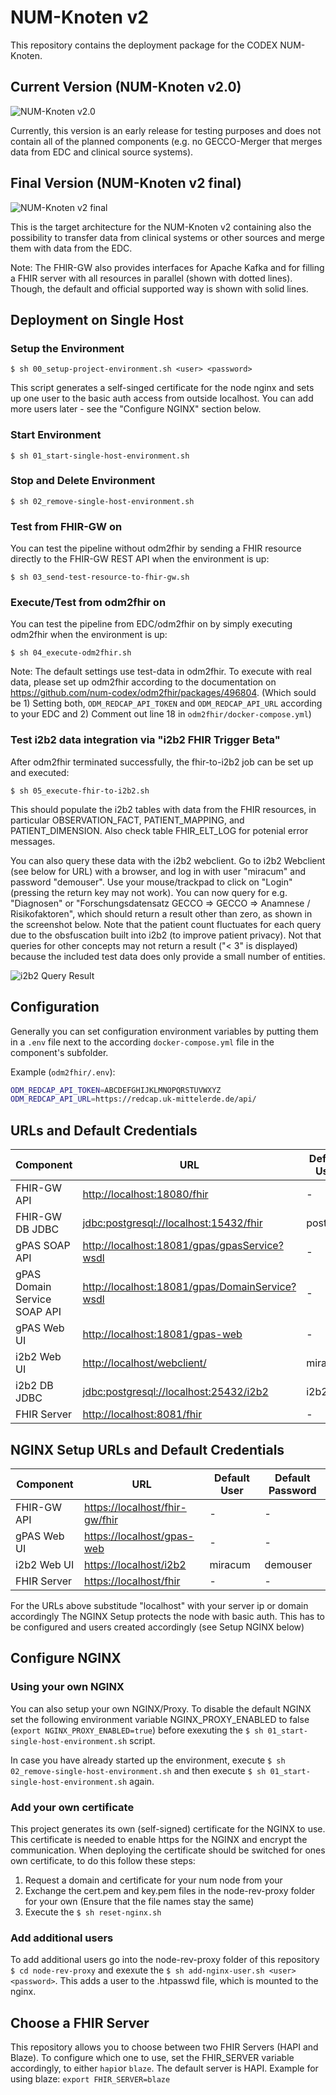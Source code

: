 # NUM-Knoten v2

This repository contains the deployment package for the CODEX NUM-Knoten.

## Current Version (NUM-Knoten v2.0)

![NUM-Knoten v2.0](img/num-codex-ap6-nk-v2.0.png)

Currently, this version is an early release for testing purposes and does not contain all of the planned components (e.g. no GECCO-Merger that merges data from EDC and clinical source systems).

## Final Version (NUM-Knoten v2 final)

![NUM-Knoten v2 final](img/num-codex-ap6-nk-v2-final.png)

This is the target architecture for the NUM-Knoten v2 containing also the possibility to transfer data from clinical systems or other sources and merge them with data from the EDC.

Note: The FHIR-GW also provides interfaces for Apache Kafka  and for filling a FHIR server with all resources in parallel (shown with dotted lines). Though, the default and official supported way is shown with solid lines.

## Deployment on Single Host

### Setup the Environment

`$ sh 00_setup-project-environment.sh <user> <password>`

This script generates a self-singed certificate for the node nginx and sets up one user to the basic auth access from outside localhost.
You can add more users later - see the "Configure NGINX" section below.

### Start Environment

`$ sh 01_start-single-host-environment.sh`

### Stop and Delete Environment

`$ sh 02_remove-single-host-environment.sh`

### Test from FHIR-GW on

You can test the pipeline without odm2fhir by sending a FHIR resource directly to the FHIR-GW REST API when the environment is up:

`$ sh 03_send-test-resource-to-fhir-gw.sh`

### Execute/Test from odm2fhir on

You can test the pipeline from EDC/odm2fhir on by simply executing odm2fhir when the environment is up:

`$ sh 04_execute-odm2fhir.sh`

Note: The default settings use test-data in odm2fhir. To execute with real data, please set up odm2fhir according to the documentation on <https://github.com/num-codex/odm2fhir/packages/496804>. (Which sould be 1) Setting both, `ODM_REDCAP_API_TOKEN` and `ODM_REDCAP_API_URL` according to your EDC and 2) Comment out line 18 in `odm2fhir/docker-compose.yml`)

### Test i2b2 data integration via "i2b2 FHIR Trigger Beta"

After odm2fhir terminated successfully, the fhir-to-i2b2 job can be set up and executed:

`$ sh 05_execute-fhir-to-i2b2.sh`

This should populate the i2b2 tables with data from the FHIR resources, in particular OBSERVATION_FACT, PATIENT_MAPPING, and PATIENT_DIMENSION. Also check table FHIR_ELT_LOG for potenial error messages.

You can also query these data with the i2b2 webclient. Go to i2b2 Webclient (see below for URL) with a browser, and log in with user "miracum" and password "demouser". Use your mouse/trackpad to click on "Login" (pressing the return key may not work). You can now query for e.g. "Diagnosen" or "Forschungsdatensatz GECCO => GECCO => Anamnese / Risikofaktoren", which should return a result other than zero, as shown in the screenshot below. Note that the patient count fluctuates for each query due to the obsfuscation built into i2b2 (to improve patient privacy). Not that queries for other concepts may not return a result ("< 3" is displayed) because the included test data does only provide a small number of entities.

![i2b2 Query Result](img/i2b2-result.png)

## Configuration

Generally you can set configuration environment variables by putting them in a `.env` file next to the according `docker-compose.yml` file in the component's subfolder.

Example (`odm2fhir/.env`):

```sh
ODM_REDCAP_API_TOKEN=ABCDEFGHIJKLMNOPQRSTUVWXYZ
ODM_REDCAP_API_URL=https://redcap.uk-mittelerde.de/api/
```

## URLs and Default Credentials

| Component                    | URL                                              | Default User | Default Password |
|------------------------------|--------------------------------------------------|--------------|------------------|
| FHIR-GW API                  | <http://localhost:18080/fhir>                    | -            | -                |
| FHIR-GW DB JDBC              | <jdbc:postgresql://localhost:15432/fhir>         | postgres     | postgres         |
| gPAS SOAP API                | <http://localhost:18081/gpas/gpasService?wsdl>   | -            | -                |
| gPAS Domain Service SOAP API | <http://localhost:18081/gpas/DomainService?wsdl> | -            | -                |
| gPAS Web UI                  | <http://localhost:18081/gpas-web>                | -            | -                |
| i2b2 Web UI                  | <http://localhost/webclient/>                    | miracum      | demouser         |
| i2b2 DB JDBC                 | <jdbc:postgresql://localhost:25432/i2b2>         | i2b2         | demouser         |
| FHIR Server                  | <http://localhost:8081/fhir>                     | -            | -                |

## NGINX Setup URLs and Default Credentials


| Component                    | URL                                              | Default User | Default Password |
|------------------------------|--------------------------------------------------|--------------|------------------|
| FHIR-GW API                  | <https://localhost/fhir-gw/fhir>                 | -            | -                |
| gPAS Web UI                  | <https://localhost/gpas-web>                     | -            | -                |
| i2b2 Web UI                  | <https://localhost/i2b2>                         | miracum      | demouser         |
| FHIR Server                  | <https://localhost/fhir>                         | -            | -                |


For the URLs above substitude "localhost" with your server ip or domain accordingly
The NGINX Setup protects the node with basic auth. This has to be configured and users created accordingly (see Setup NGINX below)


## Configure NGINX

### Using your own NGINX

You can also setup your own NGINX/Proxy. To disable the default NGINX set the following environment variable NGINX_PROXY_ENABLED to false (`export NGINX_PROXY_ENABLED=true`) before exexuting the
`$ sh 01_start-single-host-environment.sh` script.

In case you have already started up the environment, execute `$ sh 02_remove-single-host-environment.sh` and then execute `$ sh 01_start-single-host-environment.sh` again.

### Add your own certificate

This project generates its own (self-signed) certificate for the NGINX to use. 
This certificate is needed to enable https for the NGINX and encrypt the communication.
When deploying the certificate should be switched for ones own certificate, to do this follow these steps:

1. Request a domain and certificate for your num node from your 
2. Exchange the cert.pem and key.pem files in the node-rev-proxy folder for your own (Ensure that the file names stay the same)
3. Execute the `$ sh reset-nginx.sh`

### Add additional users

To add additional users go into the node-rev-proxy folder of this repository `$ cd node-rev-proxy`
and exexute the `$ sh add-nginx-user.sh <user> <password>`.
This adds a user to the .htpasswd file, which is mounted to the nginx.


## Choose a FHIR Server

This repository allows you to choose between two FHIR Servers (HAPI and Blaze). To configure which one to use, set the FHIR_SERVER variable accordingly,
to either `hapi`or `blaze`. The default server is HAPI.
Example for using blaze: `export FHIR_SERVER=blaze`



